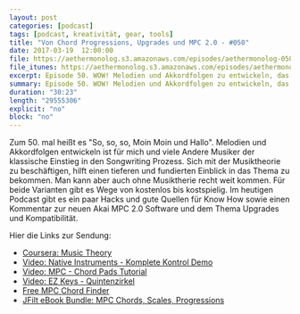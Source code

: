 ```yaml
---
layout: post
categories: [podcast]
tags: [podcast, kreativität, gear, tools]
title: "Von Chord Progressions, Upgrades und MPC 2.0 - #050"
date: 2017-03-19  12:00:00
file: https://aethermonolog.s3.amazonaws.com/episodes/aethermonolog-050.mp3
file_itunes: https://aethermonolog.s3.amazonaws.com/episodes/aethermonolog-050.m4a
excerpt: Episode 50. WOW! Melodien und Akkordfolgen zu entwickeln, das geht mit und auch ohne sich mit Musiktheorie zu beschäftigen. Für beide Varianten gibt es Wege von kostenlos bis kostspielig. Heute gibt es ein paar Hacks und gute Quellen für Know How sowie einen Kommentar zur neuen Akai MPC 2.0 Software und dem Thema Upgrades und Kompatibilität.
summary: Episode 50. WOW! Melodien und Akkordfolgen zu entwickeln, das geht mit und auch ohne sich mit Musiktheorie zu beschäftigen. Für beide Varianten gibt es Wege von kostenlos bis kostspielig. Heute gibt es ein paar Hacks und gute Quellen für Know How sowie einen Kommentar zur neuen Akai MPC 2.0 Software und dem Thema Upgrades und Kompatibilität. Die Links zur Sendung findet ihr im Blog Artikel zur Sendung auf <a href="https://aethermonolog.de/podcast/episode-050.html">aethermonolog.de</a>.
duration: "30:23"
length: "29555306"
explicit: "no"
block: "no"
---
```


Zum 50. mal heißt es "So, so, so, Moin Moin und Hallo". Melodien und Akkordfolgen entwickeln ist für mich und viele Andere Musiker der klassische Einstieg in den Songwriting Prozess. Sich mit der Musiktheorie zu beschäftigen, hilft einen tieferen und fundierten Einblick in das Thema zu bekommen. Man kann aber auch ohne Musiktherie recht weit kommen. Für beide Varianten gibt es Wege von kostenlos bis kostspielig. Im heutigen Podcast gibt es ein paar Hacks und gute Quellen für Know How sowie einen Kommentar zur neuen Akai MPC 2.0 Software und dem Thema Upgrades und Kompatibilität.

Hier die Links zur Sendung:

* [Coursera: Music Theory](https://www.coursera.org/learn/edinburgh-music-theory)
* [Video: Native Instruments - Komplete Kontrol Demo](https://www.youtube.com/watch?v=Jabztz_jaek)
* [Video: MPC - Chord Pads Tutorial](https://www.youtube.com/watch?v=VS66FbuVms0)
* [Video: EZ Keys -  Quintenzirkel](https://youtu.be/P_1BgtA_lvo?t=35s)
* [Free MPC Chord Finder](http://web-development.cc/mpc-chordfinder/#)
* [JFilt eBook Bundle: MPC Chords, Scales, Progressions](https://sellfy.com/p/1LIq/)
